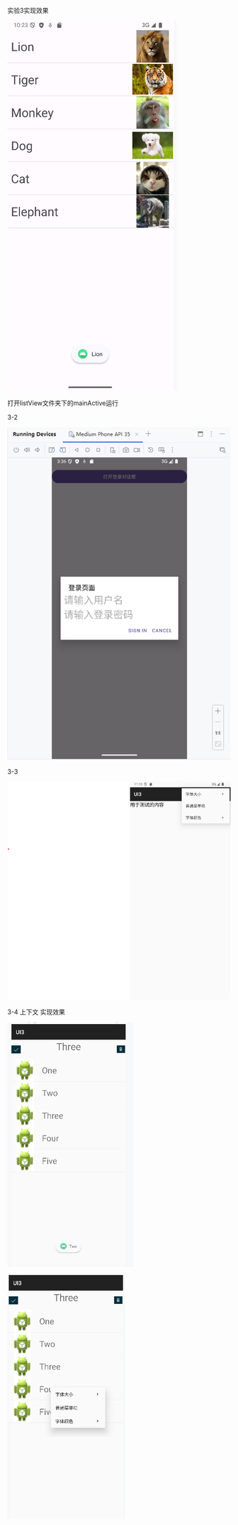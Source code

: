 实验3实现效果

![](/shiyan3-1.png)

打开listView文件夹下的mainActive运行

3-2

![](/AlertDailog.png)

3-3

![](shiyan3-3.png)

3-4 上下文 实现效果

![](3-4.png)

![](3-4-1.png)
